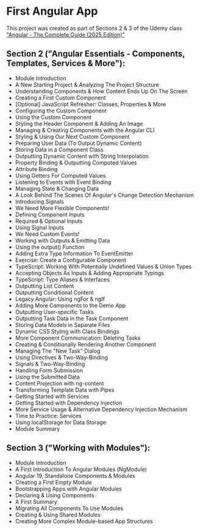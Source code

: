 # First Angular App

This project was created as part of Sections 2 & 3 of the Udemy class ["Angular - The Complete Guide (2025 Edition)"](https://www.udemy.com/course/the-complete-guide-to-angular-2/)

## Section 2 ("Angular Essentials - Components, Templates, Services & More"):
- Module Introduction
- A New Starting Project & Analyzing The Project Structure
- Understanding Components & How Content Ends Up On The Screen
- Creating a First Custom Component
- [Optional] JavaScript Refresher: Classes, Properties & More
- Configuring the Custom Component
- Using the Custom Component
- Styling the Header Component & Adding An Image
- Managing & Creating Components with the Angular CLI
- Styling & Using Our Next Custom Component
- Preparing User Data (To Output Dynamic Content)
- Storing Data in a Component Class
- Outputting Dynamic Content with String Interpolation
- Property Binding & Outputting Computed Values
- Attribute Binding
- Using Getters For Computed Values
- Listening to Events with Event Binding
- Managing State & Changing Data
- A Look Behind The Scenes Of Angular's Change Detection Mechanism
- Introducing Signals
- We Need More Flexible Components!
- Defining Component Inputs
- Required & Optional Inputs
- Using Signal Inputs
- We Need Custom Events!
- Working with Outputs & Emitting Data
- Using the output() Function
- Adding Extra Type Information To EventEmitter
- Exercise: Create a Configurable Component
- TypeScript: Working With Potentially Undefined Values & Union Types
- Accepting Objects As Inputs & Adding Appropriate Typings
- TypeScript: Type Aliases & Interfaces
- Outputting List Content
- Outputting Conditional Content
- Legacy Angular: Using ngFor & ngIf
- Adding More Components to the Demo App
- Outputting User-specific Tasks
- Outputting Task Data in the Task Component
- Storing Data Models in Separate Files
- Dynamic CSS Styling with Class Bindings
- More Component Communication: Deleting Tasks
- Creating & Conditionally Rendering Another Component
- Managing The "New Task" Dialog
- Using Directives & Two-Way-Binding
- Signals & Two-Way-Binding
- Handling Form Submission
- Using the Submitted Data
- Content Projection with ng-content
- Transforming Template Data with Pipes
- Getting Started with Services
- Getting Started with Dependency Injection
- More Service Usage & Alternative Dependency Injection Mechanism
- Time to Practice: Services
- Using localStorage for Data Storage
- Module Summary

## Section 3 ("Working with Modules"):
- Module Introduction
- A First Introduction To Angular Modules (NgModule)
- Angular 19, Standalone Components & Modules
- Creating a First Empty Module
- Bootstrapping Apps with Angular Modules
- Declaring & Using Components
- A First Summary
- Migrating All Components To Use Modules
- Creating & Using Shared Modules
- Creating More Complex Module-based App Structures

